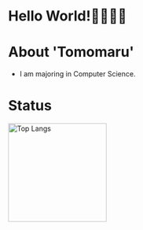 # **Hello World!🙌🧑🏻‍💻**

# **About 'Tomomaru'**
- I am majoring in Computer Science.

# **Status**
<p align="left"> 
  <img alt="Top Langs" height="200px" src="https://github-readme-stats.vercel.app/api/top-langs/?username=tomomaruit&layout=compact&count_private=true&theme=merko" />
</p>
